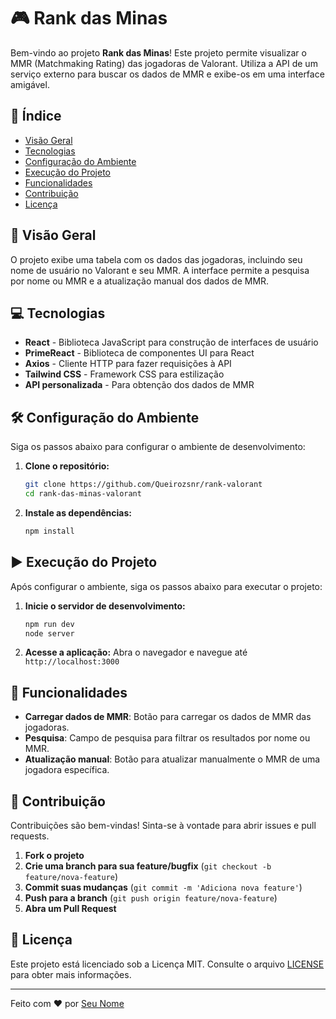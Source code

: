# 🎮 Rank das Minas

Bem-vindo ao projeto **Rank das Minas**! Este projeto permite visualizar o MMR (Matchmaking Rating) das jogadoras de Valorant. Utiliza a API de um serviço externo para buscar os dados de MMR e exibe-os em uma interface amigável.

## 📝 Índice

- [Visão Geral](#visão-geral)
- [Tecnologias](#tecnologias)
- [Configuração do Ambiente](#configuração-do-ambiente)
- [Execução do Projeto](#execução-do-projeto)
- [Funcionalidades](#funcionalidades)
- [Contribuição](#contribuição)
- [Licença](#licença)

## 📖 Visão Geral

O projeto exibe uma tabela com os dados das jogadoras, incluindo seu nome de usuário no Valorant e seu MMR. A interface permite a pesquisa por nome ou MMR e a atualização manual dos dados de MMR.

## 💻 Tecnologias

- **React** - Biblioteca JavaScript para construção de interfaces de usuário
- **PrimeReact** - Biblioteca de componentes UI para React
- **Axios** - Cliente HTTP para fazer requisições à API
- **Tailwind CSS** - Framework CSS para estilização
- **API personalizada** - Para obtenção dos dados de MMR

## 🛠 Configuração do Ambiente

Siga os passos abaixo para configurar o ambiente de desenvolvimento:

1. **Clone o repositório:**
    ```sh
    git clone https://github.com/Queirozsnr/rank-valorant
    cd rank-das-minas-valorant
    ```

2. **Instale as dependências:**
    ```sh
    npm install
    ```

## ▶ Execução do Projeto

Após configurar o ambiente, siga os passos abaixo para executar o projeto:

1. **Inicie o servidor de desenvolvimento:**
    ```sh
    npm run dev
    node server
    ```

2. **Acesse a aplicação:**
    Abra o navegador e navegue até `http://localhost:3000`

## 🚀 Funcionalidades

- **Carregar dados de MMR**: Botão para carregar os dados de MMR das jogadoras.
- **Pesquisa**: Campo de pesquisa para filtrar os resultados por nome ou MMR.
- **Atualização manual**: Botão para atualizar manualmente o MMR de uma jogadora específica.

## 🤝 Contribuição

Contribuições são bem-vindas! Sinta-se à vontade para abrir issues e pull requests.

1. **Fork o projeto**
2. **Crie uma branch para sua feature/bugfix** (`git checkout -b feature/nova-feature`)
3. **Commit suas mudanças** (`git commit -m 'Adiciona nova feature'`)
4. **Push para a branch** (`git push origin feature/nova-feature`)
5. **Abra um Pull Request**

## 📜 Licença

Este projeto está licenciado sob a Licença MIT. Consulte o arquivo [LICENSE](LICENSE) para obter mais informações.

---

Feito com ❤️ por [Seu Nome](https://github.com/seu-usuario)
